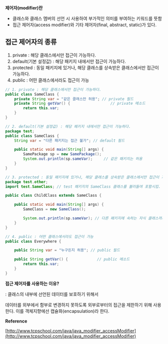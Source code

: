 **제어자(modifier)란** 

- 클래스와 클래스 멤버의 선언 시 사용하여 부가적인 의미를 부여하는 키워드를 뜻함
- 접근 제어자(access modifier)와 기타 제어자(final, abstract, static)가 있다.

## 접근 제어자의 종류

1. private : 해당 클래스에서만 접근이 가능하다.
2. default(기본 설정값) : 해당 패키지 내에서만 접근이 가능하다.
3. protected : 동일 패키지에 있거나, 해당 클래스를 상속받은 클래스에서만 접근이 가능하다.
4. public : 어떤 클래스에서라도 접근이 가능

```java
// 1. private : 해당 클래스에서만 접근이 가능하다.
public class SameClass {
    private String var = "같은 클래스만 허용"; // private 필드
    private String getVar() {                  // private 메소드
        return this.var;
    }
}

// 2. default(기본 설정값) : 해당 패키지 내에서만 접근이 가능하다.
package test;
public class SameClass {
    String var = "다른 패키지는 접근 불가"; // default 필드

    public static void main(String[] args) {
        SamePackage sp = new SamePackage();
        System.out.println(sp.sameVar);     // 같은 패키지는 허용
    }
}

// 3. protected : 동일 패키지에 있거나, 해당 클래스를 상속받은 클래스에서만 접근이 가능하다.
package test.other;
import test.SameClass; // test 패키지의 SameClass 클래스를 불러들여 포함시킴.

public class ChildClass extends SameClass {

    public static void main(String[] args) {
        SameClass = new SameClass();

        System.out.println(sp.sameVar); // 다른 패키지에 속하는 자식 클래스까지 허용
    }
}

// 4. public : 어떤 클래스에서라도 접근이 가능
public class Everywhere {

    public String var = "누구든지 허용"; // public 필드

    public String getVar() {             // public 메소드
        return this.var;
    }
}
```

**접근 제어자를 사용하는 이유?**

: 클래스의 내부에 선언된 데이터를 보호하기 위해서

데이터를 외부에서 함부로 변경하지 못하도록 외부로부터의 접근을 제한하기 위해 사용한다. 이를 객체지향에선 캡슐화(encapsulation)라 한다.



**Reference**

[http://www.tcpschool.com/java/java_modifier_accessModifier](http://www.tcpschool.com/java/java_modifier_accessModifier)
